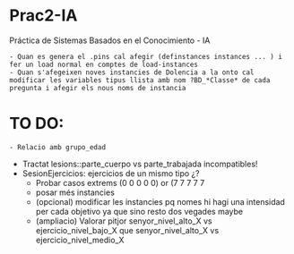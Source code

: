 # Prac2-IA
Práctica de Sistemas Basados en el Conocimiento - IA

 	- Quan es genera el .pins cal afegir (definstances instances ... ) i fer un load normal en comptes de load-instances
 	- Quan s'afegeixen noves instancies de Dolencia a la onto cal modificar les variables tipus llista amb nom ?BD_*Classe* de cada pregunta i afegir els nous noms de instancia

# TO DO:

	- Relacio amb grupo_edad
  - Tractat lesions::parte_cuerpo vs parte_trabajada incompatibles!
  - SesionEjercicios: ejercicios de un mismo tipo ¿?
	- Probar casos extrems (0 0 0 0 0) or (7 7 7 7 7
	- posar més instancies
	- (opcional) modificar les instancies pq nomes hi hagi una intensidad per cada objetivo ya que sino resto dos vegades maybe
	- (ampliacio) Valorar pitjor senyor_nivel_alto_X vs ejercicio_nivel_bajo_X que senyor_nivel_alto_X vs ejercicio_nivel_medio_X
